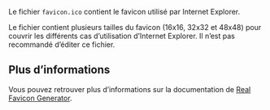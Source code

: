 Le fichier `favicon.ico` contient le favicon utilisé par Internet Explorer.

<doc-alert type="info">
Le fichier contient plusieurs tailles du favicon (16x16, 32x32 et 48x48) pour couvrir les différents cas d’utilisation d’Internet Explorer.
</doc-alert>

<doc-alert type="warning">
Il n’est pas recommandé d’éditer ce fichier.
</doc-alert>

## Plus d’informations

Vous pouvez retrouver plus d’informations sur la documentation de [Real Favicon Generator](https://realfavicongenerator.net/faq).
